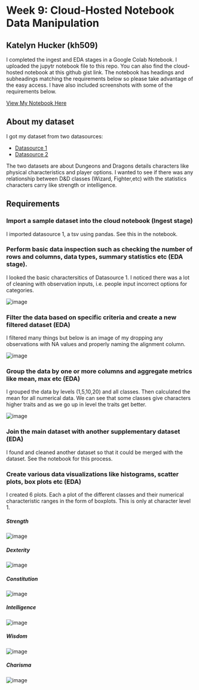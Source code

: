 # Week 9: Cloud-Hosted Notebook Data Manipulation
## Katelyn Hucker (kh509)

I completed the ingest and EDA stages in a Google Colab Notebook. I uploaded the jupytr notebook file to this repo. You can also find the cloud-hosted notebook at this github gist link. The notebook has headings and subheadings matching the requirements below so please take advantage of the easy access. I have also included screenshots with some of the requirements below. 

[View My Notebook Here](https://gist.github.com/katelyn-hucker/7b9ad413b72e37174db966409d46e061)

## About my dataset

I got my dataset from two datasources:
- [Datasource 1](https://github.com/oganm/dnddata)
- [Datasource 2](https://www.kaggle.com/datasets/andrewabeles/dnd-stats)

The two datasets are about Dungeons and Dragons details characters like physical characteristics and player options. I wanted to see if there was any relationship between D&D classes (Wizard, Fighter,etc) with the statistics characters carry like strength or intelligence. 

## Requirements

### Import a sample dataset into the cloud notebook (Ingest stage)

I imported datasource 1, a tsv using pandas. See this in the notebook. 

### Perform basic data inspection such as checking the number of rows and columns, data types, summary statistics etc (EDA stage).

I looked the basic charactersitics of Datasource 1. I noticed there was a lot of cleaning with observation inputs, i.e. people input incorrect options for categories. 

![image](https://github.com/nogibjj/kh509_miniproject9/assets/143521756/0203de66-b9e8-446f-af28-2e2d95ed8e2e)

### Filter the data based on specific criteria and create a new filtered dataset (EDA)

I filtered many things but below is an image of my dropping any observations with NA values and properly naming the alignment column.

![image](https://github.com/nogibjj/kh509_miniproject9/assets/143521756/b5f6fcb4-1708-4135-b178-2f093e8d37b9)

### Group the data by one or more columns and aggregate metrics like mean, max etc (EDA)

I grouped the data by levels (1,5,10,20) and all classes. Then calculated the mean for all numerical data. We can see that some classes give characters higher traits and as we go up in level the  traits get better. 

![image](https://github.com/nogibjj/kh509_miniproject9/assets/143521756/7976165d-a73c-4943-936a-6ba2ba07a991)

### Join the main dataset with another supplementary dataset (EDA) 

I found and cleaned another dataset so that it could be merged with the dataset. See the notebook for this process. 

### Create various data visualizations like histograms, scatter plots, box plots etc (EDA) 

I created 6 plots. Each a plot of the different classes and their numerical characteristic ranges in the form of boxplots. This is only at character level 1. 

##### Strength
![image](https://github.com/nogibjj/kh509_miniproject9/assets/143521756/ca659bd6-ddd3-4a2c-9ad5-4fe3ae9602ac)

##### Dexterity
![image](https://github.com/nogibjj/kh509_miniproject9/assets/143521756/078ff6af-5b40-432a-95f6-b04b71de9ffa)

##### Constitution
![image](https://github.com/nogibjj/kh509_miniproject9/assets/143521756/1f33a1e3-ba7d-466d-9936-31bdc57e0d67)

##### Intelligence
![image](https://github.com/nogibjj/kh509_miniproject9/assets/143521756/23770468-942a-472b-acd2-68e2a01bca35)

##### Wisdom
![image](https://github.com/nogibjj/kh509_miniproject9/assets/143521756/d3552cec-e1af-484c-b148-37236dc9d6a8)

##### Charisma
![image](https://github.com/nogibjj/kh509_miniproject9/assets/143521756/4e961531-6adc-456c-b123-09f1a117ce52)


